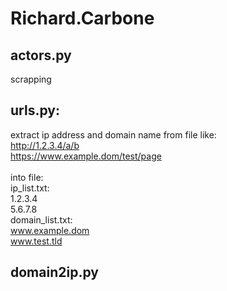 # Richard.Carbone
## actors.py
scrapping 

## urls.py: </br>
extract ip address and domain name from file like: </br>
    http://1.2.3.4/a/b </br>
    https://www.example.dom/test/page </br>  
into file: </br> 
    ip_list.txt: </br>
        1.2.3.4 </br>
        5.6.7.8 </br>
    domain_list.txt: </br>
        www.example.dom </br>
        www.test.tld </br>
## domain2ip.py
